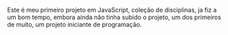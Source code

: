 Este é meu primeiro projeto em JavaScript, coleção de disciplinas, ja fiz a um bom tempo, embora ainda não tinha subido o projeto, um dos primeiros de muito, um projeto iniciante de programação.
